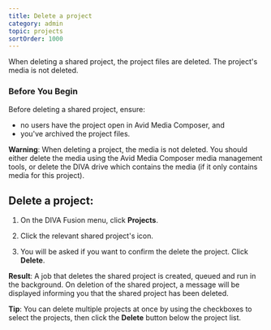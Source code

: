 ```yaml
---
title: Delete a project
category: admin
topic: projects
sortOrder: 1000
---
```


When deleting a shared project, the project files are deleted. The project's media is not deleted.

### Before You Begin

Before deleting a shared project, ensure:

  - no users have the project open in Avid Media Composer, and
  - you've archived the project files.

<p class="tip tip--warning">
  <strong>Warning</strong>:
  When deleting a project, the media is not deleted.
  You should either delete the media using the Avid Media Composer media management tools, or delete the DIVA drive which contains the media (if it only contains media for this project).
</p>

## Delete a project:

1. On the DIVA Fusion menu, click **Projects**.

2. Click the relevant shared project's <i class="fa fa-trash"></i> icon.

3. You will be asked if you want to confirm the delete the project. Click **Delete**.

<p class="tip tip--result">
  <strong>Result</strong>:
  A job that deletes the shared project is created, queued and run in the background. On deletion of the shared project, a message will be displayed informing you that the shared project has been deleted.
</p>

<p class="tip">
  <strong>Tip</strong>:
  You can delete multiple projects at once by using the checkboxes to select the projects,
  then click the <i class="fa fa-trash"></i> <strong>Delete</strong> button below the project list.
</p>
